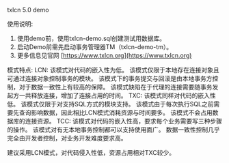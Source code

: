 txlcn 5.0 demo


使用说明:

1. 使用demo前，使用txlcn-demo.sql创建测试用数据库。
2. 启动Demo前需先启动事务管理器TM（txlcn-demo-tm）。
3. 更多信息见官网 [https://www.txlcn.org](https://www.txlcn.org)   

模式特点:
LCN:
该模式对代码的嵌入性为低。
该模式仅限于本地存在连接对象且可通过连接对象控制事务的模块。
该模式下的事务提交与回滚是由本地事务方控制，对于数据一致性上有较高的保障。
该模式缺陷在于代理的连接需要随事务发起方一共释放连接，增加了连接占用的时间。
TXC:
该模式同样对代码的嵌入性低。
该模式仅限于对支持SQL方式的模块支持。
该模式由于每次执行SQL之前需要先查询影响数据，因此相比LCN模式消耗资源与时间要多。
该模式不会占用数据库的连接资源。
TCC:
该模式对代码的嵌入性高，要求每个业务需要写三种步骤的操作。
该模式对有无本地事务控制都可以支持使用面广。
数据一致性控制几乎完全由开发者控制，对业务开发难度要求高。

建议采用LCN模式，对代码侵入性低，资源占用相对TXC较少。
